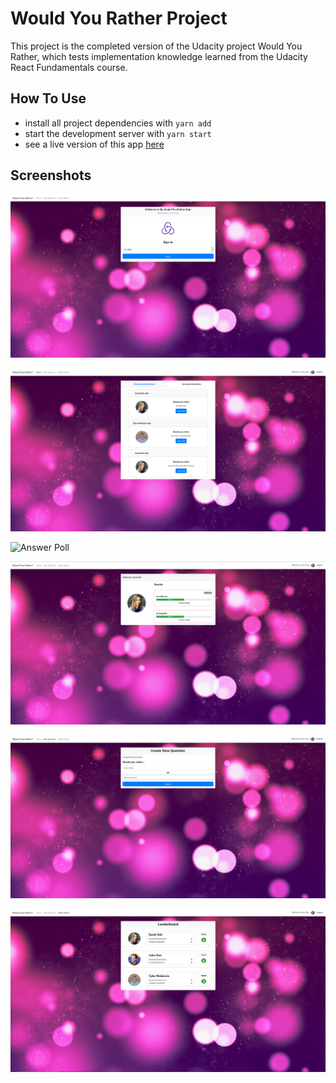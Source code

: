 # Would You Rather Project

This project is the completed version of the Udacity project Would You Rather, which tests implementation knowledge 
learned from the Udacity React Fundamentals course.

## How To Use

* install all project dependencies with `yarn add`
* start the development server with `yarn start`
* see a live version of this app [here](http://cumbersome-government.surge.sh)

## Screenshots

![Login](src/screenshots/login.png "Login Screen")

![Home](src/screenshots/home.png "Home Screen")

![Answer Poll](src/screenshots/answer-poll.png "Answer Poll Screen")

![Poll Results](src/screenshots/poll-results.png "Poll Results Screen")

![Create Question](src/screenshots/create-question.png "Create Question Screen")

![Leaderboard](src/screenshots/leaderboard.png "Leaderboard Screen")
